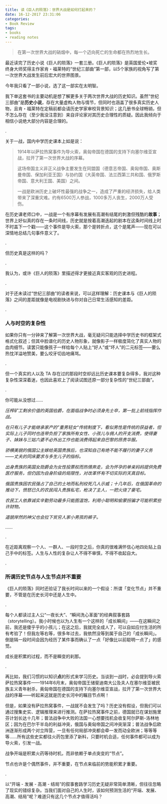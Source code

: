 ```yaml
---
title: 读《巨人的陨落》：世界大战是如何打起来的？
date: 16-12-2017 23:31:06
categories: 
- Book Review
tags: 
- books
- reading notes
---
```




> 在第一次世界大战的硝烟中，每一个迈向死亡的生命都在热烈地生长。



最近读完了历史小说《巨人的陨落》一套三册。《巨人的陨落》是英国爱伦•坡奖终身大师奖得主作家肯・福莱特的“世纪三部曲”第一部，以5个家族的视角写了第一次世界大战发生前后宏大的世界图景。

今年我只看了一部小说，选了这一部实在太明智。

我下单这套书的主要动机是想了解更多关于两次世界大战的历史知识。虽然“世纪三部曲”是**历史小说**，存在大量虚构人物与情节，但同时也涵盖了很多真实历史人物，且肯・福莱特在定稿前都会请历史学家审校背景知识；这几册书全球畅销，但不怎么存在（至少我没注意到）来自评论家对其历史合理性的质疑。因此我倾向于相信小说绝大部分内容是合理的。

.

关于一战，国内中学历史课本上如是说：

> 1914年以萨拉热窝事件为导火索，奥匈帝国在德国的支持下向塞尔维亚宣战，拉开了第一次世界大战的序幕。
>
> 这场帝国主义非正义战争主要发生在同盟国（德意志帝国、奥匈帝国、奥斯曼帝国、保加利亚王国）与协约国（大英帝国、法兰西第三共和国、俄罗斯帝国、意大利王国、美国）之间。
>
> 一战是欧洲历史上破坏性最强的战争之一，造成了严重的经济损失，给人类带来了深重灾难。约有6500万人参战，1000多万人丧生，2000万人受伤。

在历史课老师口中，一战是一个有序幕有发展有高潮有结尾的刺激但残酷的**故事**；世界上好似真的存在一条时间线，历史就是按着高潮迭起的剧本在这条时间线上时不时盖下一个戳——这个事件是导火索，那个是转折点，这个是尾声——现在可以深情地总结几句事件意义了。

.

但历史真是这样的吗？

.

我认为，或许《巨人的陨落》里描述得才更接近真实客观的历史进程。

.

对于还未读过“世纪三部曲”的读者来说，可以这样理解：历史课本与《巨人的陨落》之间的差距就像是电视剧快进与你对自己日常生活感知的差距。

.

### 人与时空的复杂性

如果你只有一分钟来了解第一次世界大战，毫无疑问只能选择中学历史书的框架式格式化叙述；但其中脸谱化的历史人物形象，就像影子一样极度简化了真实人物的血肉细节。读罢只能像孩子一样给每个人贴上“好人”或“坏人”的二元标签——要么热忱洋溢地赞美，要么咬牙切齿地痛骂。

.

但一个真实的人以及 TA 存在过的那段时空却远比历史课本要复杂得多，我对这种复杂性深深着迷，也因此喜欢上了阅读试图还原一部分复杂性的“世纪三部曲”。

.

你可能从没想过……

*压榨矿工剩余价值的英国伯爵，在面临战争时必须身先士卒，第一批上前线指挥作战。*

*在只有儿子才能继承家产的”重男轻女“传统制度下，看似男性是传统的获益者，但实际上儿子同时也连带负担了家族所有女性、小孩儿与佣人的开支消费，使得妻子、妹妹与三姑六婆不必外出工作也能消费得起来自巴黎的昂贵华服。*

*骄横美貌的俄国公主嫁给英国贵族后，也深知自己有绝不能不履行的妻子义务——丈夫的同床要求与多生儿子的指标。*

*出身贵族的英国女勋爵会为女性投票权而热情奔走，会为怀孕的单亲妈妈提供免费医疗服务，但仍因为自身阶级的局限性，对改革怀有不切实际的天真目标。*

*俄国贵族因农民强占了自己的土地而私刑绞死几人示威；十几年后，在俄国革命的推动下，愤怒已久的农民闯入贵族私宅，枪决了主人，一把火烧了豪宅。*

*农民工人依靠诚实辛勤劳动最多只能图温饱，利用小聪明和偷蒙拐骗才可能积累些许财物。*

*道貌岸然的神父也会拉下贫穷人家小男孩的裤子。*

……

.

在近距离观察一个人、一群人、一段时空之后，你真的很难满怀信心地四处贴上自己手中的标签。人生与人性的复杂让人不得不审慎，不得不收起自大。

.

### 所谓历史节点与人生节点并不重要

《巨人的陨落》同时还验证了我长时间以来的一个假设：所谓「变化节点」并不重要，不管是在历史长河中还是人生中。

.

每个人都读过主人公“一夜长大”、“瞬间洗心革面”的经典叙事套路（storytelling）。我小时候也以为人生有一个这样的「成长瞬间」——在这瞬间之前，我还是傻乎乎的小孩儿；在这之后，我就完全成人了，可以自如应付生活的所有考验了！但我左等右等，很多年过去，我依然没等到属于自己的「成长瞬间」。倒是隔一段时间会因为经历了某件事而确认了一点「好像比以前聪明一点了」的感觉。

成长是积累的过程，而不是瞬变的刹那。

.

再比如，我们习惯的以知识**点**的形式来学习历史。当谈到一战时，必会提到导火索萨拉热窝事件——1914年6月末，奥匈帝国王储斐迪南大公及夫人在塞尔维亚被民族主义青年射杀，奥匈帝国在德国的支持下向塞尔维亚宣战，拉开了第一次世界大战的序幕——听起来这就是历史长河中的瞩目节点啊！

但是，如果没有萨拉热窝事件，一战就不会发生了吗？历史没有假设，但我们可以通过搜集史实、逻辑推理来进行推测。在萨拉热窝事件之前，德国就已在谋划施里芬计划长达十几年；普法战争中大败的法国一心想要找机会收复阿尔萨斯-洛林地区；因为在巴尔干半岛的利益冲突，俄国与奥匈帝国之间冲突渐深；普法战争后欧洲逐渐形成两个对立阵营，一旦有任何局部冲突都会牵一发而动全欧洲；等等等等……所有这些史实都往火药包里添了新料，只要时机合适，任何事件都可以成为导火索，引发一战。

战争开端是积累火药等待时机，而非依赖于单点突变的“节点”。

节点也许是个偶然事件，并不重要，在节点来临前的势能积累才重要。

.

以“开端 - 发展 - 高潮 - 结局”的叙事套路学习历史无疑非常简单清晰，但往往忽略了现实的错综复杂。当我们面对自己的人生时，该如何预测生活的“开端、发展、高潮、结局”呢？难道只有这几个节点才值得活吗？







